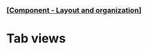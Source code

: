 ### [[Component - Layout and organization](./human-interface-guidelines-markdown/Component/layout-and-organization.md)]  
  
# **Tab views**  

